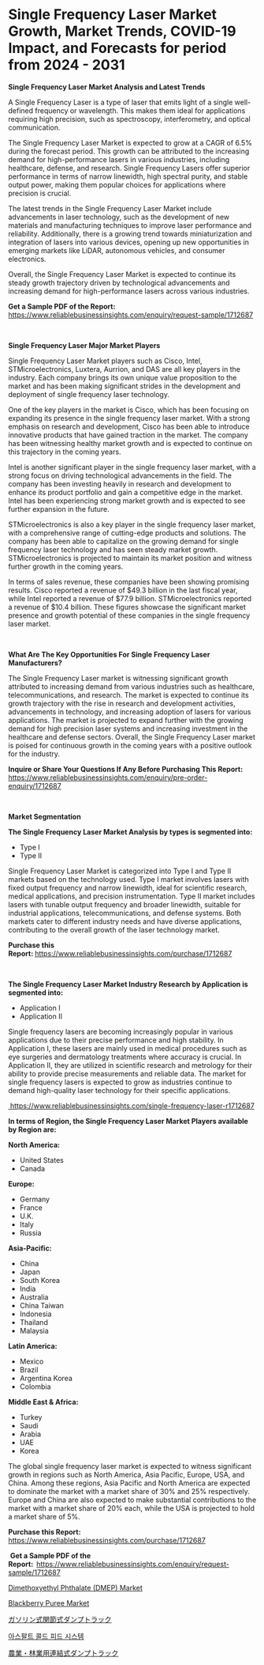 <p><h1>Single Frequency Laser Market Growth, Market Trends, COVID-19 Impact, and Forecasts for period from 2024 - 2031</h1></p><p><strong>Single Frequency Laser Market Analysis and Latest Trends</strong></p>
<p><p>A Single Frequency Laser is a type of laser that emits light of a single well-defined frequency or wavelength. This makes them ideal for applications requiring high precision, such as spectroscopy, interferometry, and optical communication.</p><p>The Single Frequency Laser Market is expected to grow at a CAGR of 6.5% during the forecast period. This growth can be attributed to the increasing demand for high-performance lasers in various industries, including healthcare, defense, and research. Single Frequency Lasers offer superior performance in terms of narrow linewidth, high spectral purity, and stable output power, making them popular choices for applications where precision is crucial.</p><p>The latest trends in the Single Frequency Laser Market include advancements in laser technology, such as the development of new materials and manufacturing techniques to improve laser performance and reliability. Additionally, there is a growing trend towards miniaturization and integration of lasers into various devices, opening up new opportunities in emerging markets like LiDAR, autonomous vehicles, and consumer electronics.</p><p>Overall, the Single Frequency Laser Market is expected to continue its steady growth trajectory driven by technological advancements and increasing demand for high-performance lasers across various industries.</p></p>
<p><strong>Get a Sample PDF of the Report:&nbsp;</strong> <a href="https://www.reliablebusinessinsights.com/enquiry/request-sample/1712687">https://www.reliablebusinessinsights.com/enquiry/request-sample/1712687</a></p>
<p>&nbsp;</p>
<p><strong>Single Frequency Laser Major Market Players</strong></p>
<p><p>Single Frequency Laser Market players such as Cisco, Intel, STMicroelectronics, Luxtera, Aurrion, and DAS are all key players in the industry. Each company brings its own unique value proposition to the market and has been making significant strides in the development and deployment of single frequency laser technology.</p><p>One of the key players in the market is Cisco, which has been focusing on expanding its presence in the single frequency laser market. With a strong emphasis on research and development, Cisco has been able to introduce innovative products that have gained traction in the market. The company has been witnessing healthy market growth and is expected to continue on this trajectory in the coming years.</p><p>Intel is another significant player in the single frequency laser market, with a strong focus on driving technological advancements in the field. The company has been investing heavily in research and development to enhance its product portfolio and gain a competitive edge in the market. Intel has been experiencing strong market growth and is expected to see further expansion in the future.</p><p>STMicroelectronics is also a key player in the single frequency laser market, with a comprehensive range of cutting-edge products and solutions. The company has been able to capitalize on the growing demand for single frequency laser technology and has seen steady market growth. STMicroelectronics is projected to maintain its market position and witness further growth in the coming years.</p><p>In terms of sales revenue, these companies have been showing promising results. Cisco reported a revenue of $49.3 billion in the last fiscal year, while Intel reported a revenue of $77.9 billion. STMicroelectronics reported a revenue of $10.4 billion. These figures showcase the significant market presence and growth potential of these companies in the single frequency laser market.</p></p>
<p>&nbsp;</p>
<p><strong>What Are The Key Opportunities For Single Frequency Laser Manufacturers?</strong></p>
<p><p>The Single Frequency Laser market is witnessing significant growth attributed to increasing demand from various industries such as healthcare, telecommunications, and research. The market is expected to continue its growth trajectory with the rise in research and development activities, advancements in technology, and increasing adoption of lasers for various applications. The market is projected to expand further with the growing demand for high precision laser systems and increasing investment in the healthcare and defense sectors. Overall, the Single Frequency Laser market is poised for continuous growth in the coming years with a positive outlook for the industry.</p></p>
<p><strong>Inquire or Share Your Questions If Any Before Purchasing This Report:</strong> <a href="https://www.reliablebusinessinsights.com/enquiry/pre-order-enquiry/1712687">https://www.reliablebusinessinsights.com/enquiry/pre-order-enquiry/1712687</a></p>
<p>&nbsp;</p>
<p><strong>Market Segmentation</strong></p>
<p><strong>The Single Frequency Laser Market Analysis by types is segmented into:</strong></p>
<p><ul><li>Type I</li><li>Type II</li></ul></p>
<p><p>Single Frequency Laser Market is categorized into Type I and Type II markets based on the technology used. Type I market involves lasers with fixed output frequency and narrow linewidth, ideal for scientific research, medical applications, and precision instrumentation. Type II market includes lasers with tunable output frequency and broader linewidth, suitable for industrial applications, telecommunications, and defense systems. Both markets cater to different industry needs and have diverse applications, contributing to the overall growth of the laser technology market.</p></p>
<p><strong>Purchase this Report:&nbsp;</strong><a href="https://www.reliablebusinessinsights.com/purchase/1712687">https://www.reliablebusinessinsights.com/purchase/1712687</a></p>
<p>&nbsp;</p>
<p><strong>The Single Frequency Laser Market Industry Research by Application is segmented into:</strong></p>
<p><ul><li>Application I</li><li>Application II</li></ul></p>
<p><p>Single frequency lasers are becoming increasingly popular in various applications due to their precise performance and high stability. In Application I, these lasers are mainly used in medical procedures such as eye surgeries and dermatology treatments where accuracy is crucial. In Application II, they are utilized in scientific research and metrology for their ability to provide precise measurements and reliable data. The market for single frequency lasers is expected to grow as industries continue to demand high-quality laser technology for their specific applications.</p></p>
<p><a href="https://www.reliablebusinessinsights.com/single-frequency-laser-r1712687">&nbsp;https://www.reliablebusinessinsights.com/single-frequency-laser-r1712687</a></p>
<p><strong>In terms of Region, the Single Frequency Laser Market Players available by Region are:</strong></p>
<p>
    <p> <strong> North America: </strong>
        <ul>
            <li>United States</li>
            <li>Canada</li>
        </ul>
        </p> 
    <p> <strong> Europe: </strong>
        <ul>
            <li>Germany</li>
            <li>France</li>
            <li>U.K.</li>
            <li>Italy</li>
            <li>Russia</li>
        </ul>
        </p> 
    <p> <strong> Asia-Pacific: </strong>
        <ul>
            <li>China</li>
            <li>Japan</li>
            <li>South Korea</li>
            <li>India</li>
            <li>Australia</li>
            <li>China Taiwan</li>
            <li>Indonesia</li>
            <li>Thailand</li>
            <li>Malaysia</li>
        </ul>
        </p> 
    <p> <strong> Latin America: </strong>
        <ul>
            <li>Mexico</li>
            <li>Brazil</li>
            <li>Argentina Korea</li>
            <li>Colombia</li>
        </ul>
        </p> 
    <p> <strong> Middle East & Africa: </strong>
        <ul>
            <li>Turkey</li>
            <li>Saudi</li>
            <li>Arabia</li>
            <li>UAE</li>
            <li>Korea</li>
        </ul>
    </p>
    </p>
<p><p>The global single frequency laser market is expected to witness significant growth in regions such as North America, Asia Pacific, Europe, USA, and China. Among these regions, Asia Pacific and North America are expected to dominate the market with a market share of 30% and 25% respectively. Europe and China are also expected to make substantial contributions to the market with a market share of 20% each, while the USA is projected to hold a market share of 5%.</p></p>
<p><strong>Purchase this Report: </strong><a href="https://www.reliablebusinessinsights.com/purchase/1712687">https://www.reliablebusinessinsights.com/purchase/1712687</a></p>
<p>&nbsp;<strong>Get a Sample PDF of the Report:&nbsp;&nbsp;</strong><a href="https://www.reliablebusinessinsights.com/enquiry/request-sample/1712687">https://www.reliablebusinessinsights.com/enquiry/request-sample/1712687</a></p>
<p><strong></strong></p>
<p><p><a href="https://github.com/brenzgnarento/Market-Research-Report-List-2/blob/main/dimethoxyethyl-phthalate-dmep-market.md">Dimethoxyethyl Phthalate (DMEP) Market</a></p><p><a href="https://issuu.com/reportprime-2/docs/blackberry-puree-market-size-2030.pptx">Blackberry Puree Market</a></p><p><a href="https://github.com/vtbvgl20191192/Market-Research-Report-List-2/blob/main/5554192112539.md">ガソリン式関節式ダンプトラック</a></p><p><a href="https://github.com/JackieFauhey9089475/Market-Research-Report-List-2/blob/main/8572453110562.md">아스팔트 콜드 피드 시스템</a></p><p><a href="https://github.com/avwofrml53535/Market-Research-Report-List-2/blob/main/4579951112538.md">農業・林業用連結式ダンプトラック</a></p></p>